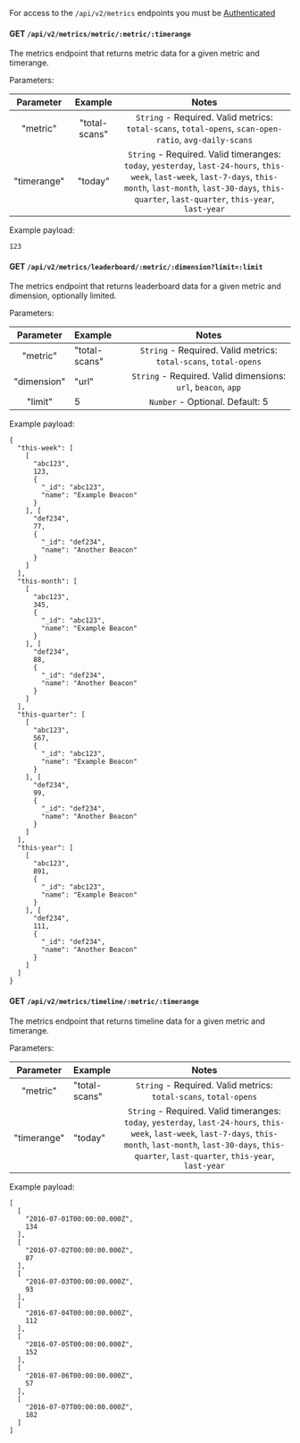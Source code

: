 For access to the `/api/v2/metrics` endpoints you must be [Authenticated](Authentication.md)

#### GET `/api/v2/metrics/metric/:metric/:timerange`

The metrics endpoint that returns metric data for a given metric and timerange.

Parameters:

|Parameter|Example|Notes|
|:---:|:---:|:---:|
|"metric"|"total-scans"|`String` - Required. Valid metrics: `total-scans`, `total-opens`, `scan-open-ratio`, `avg-daily-scans`|
|"timerange"|"today"|`String` - Required. Valid timeranges: `today`, `yesterday`, `last-24-hours`, `this-week`, `last-week`, `last-7-days`, `this-month`, `last-month`, `last-30-days`, `this-quarter`, `last-quarter`, `this-year`, `last-year`|

Example payload:

```
123
```

#### GET `/api/v2/metrics/leaderboard/:metric/:dimension?limit=:limit`

The metrics endpoint that returns leaderboard data for a given metric and dimension, optionally limited.

Parameters:

|Parameter|Example|Notes|
|:---:|:---|:---:|
|"metric"|"total-scans"|`String` - Required. Valid metrics: `total-scans`, `total-opens`|
|"dimension"|"url"|`String` - Required. Valid dimensions: `url`, `beacon`, `app`|
|"limit"|5|`Number` - Optional. Default: 5|

Example payload:

```
{
  "this-week": [
    [
      "abc123",
      123,
      {
        "_id": "abc123",
        "name": "Example Beacon"
      }
    ], [
      "def234",
      77,
      {
        "_id": "def234",
        "name": "Another Beacon"
      }
    ]
  ],
  "this-month": [
    [
      "abc123",
      345,
      {
        "_id": "abc123",
        "name": "Example Beacon"
      }
    ], [
      "def234",
      88,
      {
        "_id": "def234",
        "name": "Another Beacon"
      }
    ]
  ],
  "this-quarter": [
    [
      "abc123",
      567,
      {
        "_id": "abc123",
        "name": "Example Beacon"
      }
    ], [
      "def234",
      99,
      {
        "_id": "def234",
        "name": "Another Beacon"
      }
    ]
  ],
  "this-year": [
    [
      "abc123",
      891,
      {
        "_id": "abc123",
        "name": "Example Beacon"
      }
    ], [
      "def234",
      111,
      {
        "_id": "def234",
        "name": "Another Beacon"
      }
    ]
  ]
}
```

#### GET `/api/v2/metrics/timeline/:metric/:timerange`

The metrics endpoint that returns timeline data for a given metric and timerange.

Parameters:

|Parameter|Example|Notes|
|:---:|:---|:---:|
|"metric"|"total-scans"|`String` - Required. Valid metrics: `total-scans`, `total-opens`|
|"timerange"|"today"|`String` - Required. Valid timeranges: `today`, `yesterday`, `last-24-hours`, `this-week`, `last-week`, `last-7-days`, `this-month`, `last-month`, `last-30-days`, `this-quarter`, `last-quarter`, `this-year`, `last-year`|

Example payload:

```
[
  [
    "2016-07-01T00:00:00.000Z",
    134
  ],
  [
    "2016-07-02T00:00:00.000Z",
    87
  ],
  [
    "2016-07-03T00:00:00.000Z",
    93
  ],
  [
    "2016-07-04T00:00:00.000Z",
    112
  ],
  [
    "2016-07-05T00:00:00.000Z",
    152
  ],
  [
    "2016-07-06T00:00:00.000Z",
    57
  ],
  [
    "2016-07-07T00:00:00.000Z",
    182
  ]
]
```
